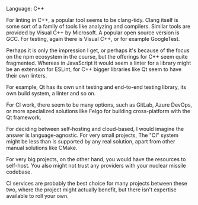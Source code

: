 Language: C++

For linting in C++, a popular tool seems to be clang-tidy.
Clang itself is some sort of a family of tools like analyzing
and compilers. Similar tools are provided by Visual C++ by Microsoft. A popular open source version is GCC.
For testing, again there is Visual C++, or for example GoogleTest.

Perhaps it is only the impression I get, or perhaps it's
because of the focus on the npm ecosystem in the course,
but the offerings for C++ seem quite fragmented. Whereas in
JavaScript it would seem a linter for a library might be
an extension for ESLint, for C++ bigger libraries like Qt
seem to have their own linters.

For example, Qt has its own unit testing and end-to-end testing
library, its own build system, a linter and so on.

For CI work, there seem to be many options, such as GitLab,
Azure DevOps, or more specialized solutions like Felgo
for building cross-platform with the Qt framework.

For deciding between self-hosting and cloud-based, I would
imagine the answer is language-agnostic. For very small projects, The "CI" system might be less than is supported by
any real solution, apart from other manual solutions like CMake.

For very big projects, on the other hand, you would have the resources to self-host. You also might not trust any providers
with your nuclear missile codebase.

CI services are probably the best choice for many projects
between these two, where the project might actually benefit,
but there isn't expertise available to roll your own.
